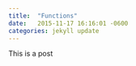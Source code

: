 ```yaml
---
title:  "Functions"
date:   2015-11-17 16:16:01 -0600
categories: jekyll update
---
```


This is a post
